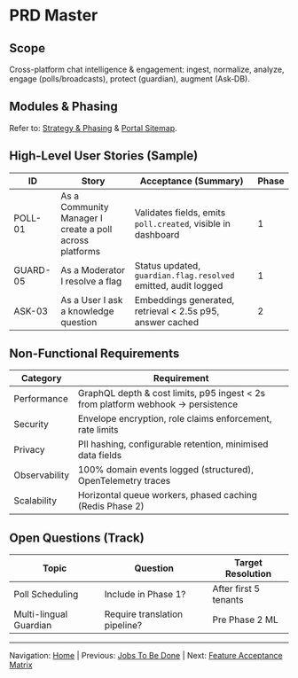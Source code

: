 # PRD Master

## Scope

Cross-platform chat intelligence & engagement: ingest, normalize, analyze, engage (polls/broadcasts), protect (guardian), augment (Ask‑DB).

## Modules & Phasing

Refer to: [Strategy & Phasing](strategy_phasing.md) & [Portal Sitemap](portal_sitemap.md).

## High-Level User Stories (Sample)

| ID | Story | Acceptance (Summary) | Phase |
|----|-------|----------------------|-------|
| POLL-01 | As a Community Manager I create a poll across platforms | Validates fields, emits `poll.created`, visible in dashboard | 1 |
| GUARD-05 | As a Moderator I resolve a flag | Status updated, `guardian.flag.resolved` emitted, audit logged | 1 |
| ASK-03 | As a User I ask a knowledge question | Embeddings generated, retrieval < 2.5s p95, answer cached | 2 |

## Non-Functional Requirements

| Category | Requirement |
|----------|-------------|
| Performance | GraphQL depth & cost limits, p95 ingest < 2s from platform webhook -> persistence |
| Security | Envelope encryption, role claims enforcement, rate limits |
| Privacy | PII hashing, configurable retention, minimised data fields |
| Observability | 100% domain events logged (structured), OpenTelemetry traces |
| Scalability | Horizontal queue workers, phased caching (Redis Phase 2) |

## Open Questions (Track)

| Topic | Question | Target Resolution |
|-------|----------|-------------------|
| Poll Scheduling | Include in Phase 1? | After first 5 tenants |
| Multi-lingual Guardian | Require translation pipeline? | Pre Phase 2 ML |

---
Navigation: [Home](home.md) | Previous: [Jobs To Be Done](jobs_to_be_done.md) | Next: [Feature Acceptance Matrix](feature_acceptance_matrix.md)
